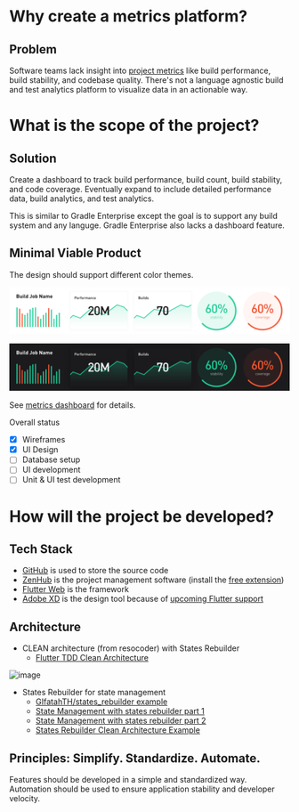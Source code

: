 # Why create a metrics platform?

## Problem

Software teams lack insight into [project metrics](05_project_metrics.md) like build performance, build stability, and codebase quality. There's not a language agnostic build and test analytics platform to visualize data in an actionable way.

# What is the scope of the project?

## Solution

Create a dashboard to track build performance, build count, build stability, and code coverage. Eventually expand to include detailed performance data, build analytics, and test analytics.

This is similar to Gradle Enterprise except the goal is to support any build system and any languge. Gradle Enterprise also lacks a dashboard feature.

## Minimal Viable Product

The design should support different color themes.

![](../design/light_theme/design.png)

![](../design/black_theme/design.png)

See [metrics dashboard](06_metrics_dashboard.md) for details.

Overall status

- [x] Wireframes
- [x] UI Design
- [ ] Database setup
- [ ] UI development
- [ ] Unit & UI test development

# How will the project be developed?

## Tech Stack

- [GitHub](https://github.com/software-platform/metrics) is used to store the source code
- [ZenHub](https://www.zenhub.com/) is the project management software (install the [free extension](https://www.zenhub.com/extension))
- [Flutter Web](https://flutter.dev/web) is the framework
- [Adobe XD](https://www.adobe.com/products/xd.html) is the design tool because of [upcoming Flutter support](https://theblog.adobe.com/xd-flutter-plugin-generate-dart-code-design-elements/)

## Architecture

- CLEAN architecture (from resocoder) with States Rebuilder
  - [Flutter TDD Clean Architecture](https://resocoder.com/2019/08/27/flutter-tdd-clean-architecture-course-1-explanation-project-structure/)

![image](https://user-images.githubusercontent.com/1173057/72225104-593e9080-3536-11ea-89a4-9650cac25340.png)

- States Rebuilder for state management
  - [GIfatahTH/states_rebuilder example](https://github.com/GIfatahTH/states_rebuilder/tree/master/example)
  - [State Management with states rebuilder part 1](https://medium.com/flutter-community/state-management-gymnastics-using-states-rebuilder-part-1-3ba3a6abf9c7)
  - [State Management with states rebuilder part 2](https://medium.com/flutter-community/state-management-gymnastics-using-states-rebuilder-part-2-a7fa0dd7dc51)
  - [States Rebuilder Clean Architecture Example](https://github.com/GIfatahTH/states-rebuilder-examples/tree/master/007-clean_architecture_dane_mackier_app)

## Principles: Simplify. Standardize. Automate.

Features should be developed in a simple and standardized way. Automation should be used to ensure application stability and developer velocity.

